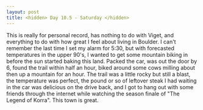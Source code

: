 ```yaml
---
layout: post
title: <hidden> Day 10.5 - Saturday </hidden>
---
```


<hidden-text>
This is really for personal record, has nothing to do with Viget, and everything to do with how
great I feel about living in Boulder. I can't remember the last time I set my alarm for 5:30, but with
forecasted temperatures in the upper 90's, I wanted to get some mountain biking in before the sun 
started baking this land. Packed the car, was out the door by 6, found the trail within half an hour,
biked around some cows milling about then up a mountain for an hour. The trail was a little rocky but
still a blast, the temperature was perfect, the pound or so of leftover steak I had waiting in the car 
was delicious on the drive back, and I got to hang out with some friends through the internet while 
watching the season finale of "The Legend of Korra". This town is great.
</hidden-text>
